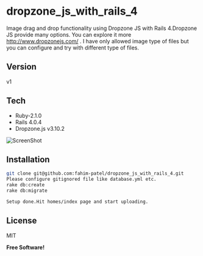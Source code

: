 dropzone_js_with_rails_4
=========

Image drag and drop functionality using Dropzone JS with Rails 4.Dropzone JS provide many options. You can explore it more http://www.dropzonejs.com/ . I have only allowed image type of files but you can configure and try with different type of files.



Version
----

v1

Tech
-----------

* Ruby-2.1.0
* Rails 4.0.4
* Dropzone.js v3.10.2


![ScreenShot](https://db.tt/cnyXrPPz)
 


Installation
--------------

```sh
git clone git@github.com:fahim-patel/dropzone_js_with_rails_4.git
Please configure gitignored file like database.yml etc.
rake db:create
rake db:migrate

Setup done.Hit homes/index page and start uploading.
```


License
----

MIT


**Free Software!**
